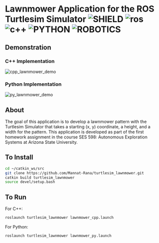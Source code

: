 # Lawnmower Application for the ROS Turtlesim Simulator ![SHIELD](https://img.shields.io/badge/Project%20Status%3A-Ongoing-yellow?style=for-the-badge) ![ros](https://camo.githubusercontent.com/4c117e738ecff5825b1031d601ac04bc70cc817805ba6ce936c0c556ba8e14f0/68747470733a2f2f696d672e736869656c64732e696f2f7374617469632f76313f7374796c653d666f722d7468652d6261646765266d6573736167653d524f5326636f6c6f723d323233313445266c6f676f3d524f53266c6f676f436f6c6f723d464646464646266c6162656c3d) ![c++](https://camo.githubusercontent.com/6301a47e098ea0b84260920a75b5a71f121c5a0b55965dff8ad80bd60db208c7/68747470733a2f2f696d672e736869656c64732e696f2f7374617469632f76313f7374796c653d666f722d7468652d6261646765266d6573736167653d4325324225324226636f6c6f723d303035393943266c6f676f3d43253242253242266c6f676f436f6c6f723d464646464646266c6162656c3d)  ![PYTHON](https://camo.githubusercontent.com/3df944c2b99f86f1361df72285183e890f11c52d36dfcd3c2844c6823c823fc1/68747470733a2f2f696d672e736869656c64732e696f2f7374617469632f76313f7374796c653d666f722d7468652d6261646765266d6573736167653d507974686f6e26636f6c6f723d333737364142266c6f676f3d507974686f6e266c6f676f436f6c6f723d464646464646266c6162656c3d) ![ROBOTICS](https://camo.githubusercontent.com/b8e2732eda54a502cb34a56c1ea83747134ce98754e6c49a3177cd89f411bc97/68747470733a2f2f696d672e736869656c64732e696f2f7374617469632f76313f7374796c653d666f722d7468652d6261646765266d6573736167653d526f626f742b4672616d65776f726b26636f6c6f723d303030303030266c6f676f3d526f626f742b4672616d65776f726b266c6f676f436f6c6f723d464646464646266c6162656c3d)

## Demonstration
### C++ Implementation
![cpp_lawnmower_demo](https://user-images.githubusercontent.com/82643627/151105107-15c2c6ee-359a-4eed-9277-90da1dec74b0.gif)

### Python Implementation
![py_lawnmower_demo](https://user-images.githubusercontent.com/82643627/151104975-5d24e1f1-977d-4906-ade1-e607d774e9ac.gif)

## About
The goal of this application is to develop a lawnmower pattern with the Turtlesim Simulator that takes a starting (x, y) coordinate, a height, and a width for the pattern. This application is developed as part of the first homework assignment in the course SES 598: Autonomous Exploration Systems at Arizona State University.

## To Install
```bash
cd ~/catkin_ws/src
git clone https://github.com/Mannat-Rana/turtlesim_lawnmower.git
catkin build turtlesim_lawnmower
source devel/setup.bash
```
## To Run
For C++:
```bash
roslaunch turtlesim_lawnmower lawnmower_cpp.launch
```

For Python:
```bash
roslaunch turtlesim_lawnmower lawnmower_py.launch
```
